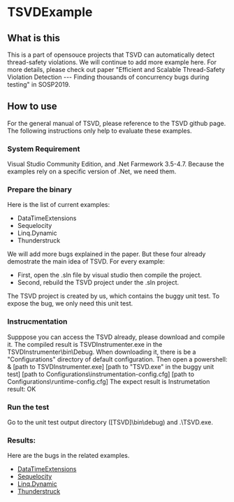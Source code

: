 # TSVDExample

## What is this
This is a part of opensouce projects that TSVD can automatically detect thread-safety violations. We will continue to add more example here. For more details, please check out paper "Efficient and Scalable Thread-Safety Violation Detection --- Finding thousands of concurrency bugs during testing" in SOSP2019.

## How to use
For the general manual of TSVD, please reference to the TSVD github page. The following instructions only help to evaluate these examples.

### System Requirement
Visual Studio Community Edition, and .Net Farmework 3.5-4.7. Because the examples rely on a specific version of .Net, we need them.

### Prepare the binary
Here is the list of current examples:

+ DataTimeExtensions
+ Sequelocity
+ Linq.Dynamic
+ Thunderstruck

We will add more bugs explained in the paper. But these four already demostrate the main idea of TSVD. For every example:

+ First, open the .sln file by visual studio then compile the project.
+ Second, rebuild the TSVD project under the .sln project.

The TSVD project is created by us, which contains the buggy unit test. To expose the bug, we only need this unit test.

### Instrucmentation
Supppose you can access the TSVD already, please download and compile it. The compiled result is TSVDInstrumenter.exe in the TSVDInstrumenter\bin\Debug.
When downloading it, there is be a "Configurations" directory of default configuration. Then open a powershell:
    & [path to TSVDInstrumenter.exe] [path to "TSVD.exe" in the buggy unit test] [path to Configurations\instrumentation-config.cfg] [path to Configurations\runtime-config.cfg]
The expect result is
    Instrumetation result: OK

### Run the test
Go to the unit test output directory ([TSVD]\bin\debug) and .\TSVD.exe. 

### Results:
Here are the bugs in the related examples.

+ [DataTimeExtensions](https://github.com/joaomatossilva/DateTimeExtensions/pull/86)
+ [Sequelocity](https://github.com/AmbitEnergyLabs/Sequelocity.NET/pull/23)
+ [Linq.Dynamic](https://github.com/kahanu/System.Linq.Dynamic/pull/48)
+ [Thunderstruck](https://github.com/19WAS85/Thunderstruck/issues/3)